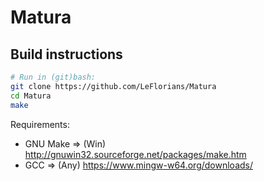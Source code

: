 # Matura

## Build instructions
```sh
# Run in (git)bash:
git clone https://github.com/LeFlorians/Matura
cd Matura
make
```

Requirements:
* GNU Make
=> (Win) http://gnuwin32.sourceforge.net/packages/make.htm
* GCC
=> (Any) https://www.mingw-w64.org/downloads/
